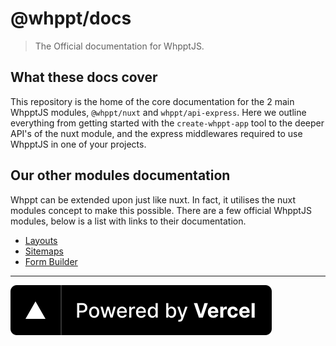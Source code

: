# @whppt/docs

> The Official documentation for WhpptJS.

## What these docs cover
This repository is the home of the core documentation for the 2 main WhpptJS modules, `@whppt/nuxt` and 
`whppt/api-express`. Here we outline everything from getting started with the `create-whppt-app` tool to 
the deeper API's of the nuxt module, and the express middlewares required to use WhpptJS in one of your projects.

## Our other modules documentation
Whppt can be extended upon just like nuxt. In fact, it utilises the nuxt modules concept to make this possible.
There are a few official WhpptJS modules, below is a list with links to their documentation.

- [Layouts](https://www.npmjs.com/package/@whppt/layouts)
- [Sitemaps](https://www.npmjs.com/package/@whppt/sitemaps)
- [Form Builder](https://www.npmjs.com/package/@whppt/form-builder)


___

![Powered By Vercel](./assets/powered-by-vercel.svg)
